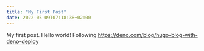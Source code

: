 ```yaml
---
title: "My First Post"
date: 2022-05-09T07:18:38+02:00
---
```

My first post. Hello world! Following 
https://deno.com/blog/hugo-blog-with-deno-deploy